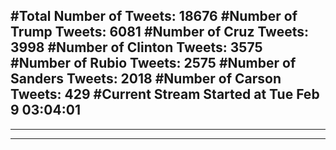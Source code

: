 #Total Number of Tweets: 18676 
#Number of Trump Tweets: 6081
#Number of Cruz Tweets: 3998
#Number of Clinton Tweets: 3575
#Number of Rubio Tweets: 2575
#Number of Sanders Tweets: 2018
#Number of Carson Tweets: 429
#Current Stream Started at Tue Feb  9 03:04:01
---
---
---
